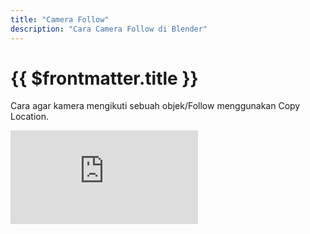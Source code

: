 ```yaml
---
title: "Camera Follow"
description: "Cara Camera Follow di Blender"
---
```

# {{ $frontmatter.title }}
Cara agar kamera mengikuti sebuah objek/Follow menggunakan Copy Location.
<iframe
  src="https://www.youtube.com/embed/ENUqCXEkvGo"
  title="YouTube video player"
  frameBorder="0"
  allow="accelerometer; autoplay; clipboard-write; encrypted-media; gyroscope; picture-in-picture"
  allowFullScreen
></iframe>